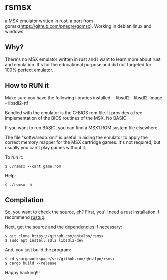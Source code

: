# rsmsx
 a MSX emulator written in rust, a port from gomsx(https://github.com/pnegre/gomsx). Working in debian linux and windows.

## Why?
 There's no MSX emulator written in rust and I want to learn more about rust and emulation. It's for the educational purpose and did not targeted for 100% perfect emulator.

How to RUN it
-------------

Make sure you have the following libraries installed:
    - libsdl2
    - libsdl2-image
    - libsdl2-ttf

Bundled with the emulator is the C-BIOS rom file. It provides a free implementation of the
BIOS routines of the MSX. No BASIC.

If you want to run BASIC, you can find a MSX1.ROM system file elsewhere.

The file "softwaredb.xml" is useful in aiding the emulator to apply the correct memory mapper
for the MSX cartridge games. It's not required, but usually you can't play games without it.

To run it:

    $ ./rsmsx --cart game.rom

Help:

    $ ./rsmsx -h

Compilation
-----------

So, you want to check the source, eh? First, you'll need a rust installation. I recommend [rustup](https://rustup.rs/).

Next, get the source and the dependencies if necessary:

    $ git clone https://github.com/ghtalpo/rsmsx
    $ sudo apt install sdl2 libsdl2-dev

And, you just build the program:

    $ cd yourgoworkspace/src/github.com/ghtalpo/rsmsx
    $ cargo build --release

Happy hacking!!!